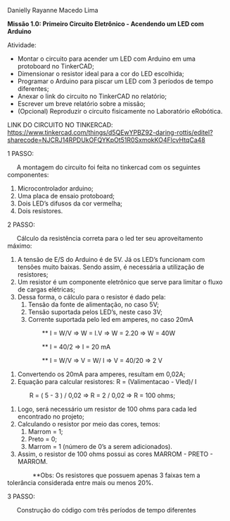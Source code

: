 ﻿Danielly Rayanne Macedo Lima

**Missão 1.0: Primeiro Circuito Eletrônico - Acendendo um LED com Arduino**

Atividade:

- Montar o circuito para acender um LED com Arduino em uma protoboard no TinkerCAD;
- Dimensionar o resistor ideal para a cor do LED escolhida;
- Programar o Arduino para piscar um LED com 3 períodos de tempo diferentes;
- Anexar o link do circuito no TinkerCAD no relatório;
- Escrever um breve relatório sobre a missão;
- (Opcional) Reproduzir o circuito fisicamente no Laboratório eRobótica.

LINK DO CIRCUITO NO TINKERCAD: <https://www.tinkercad.com/things/d5QEwYPBZ92-daring-rottis/editel?sharecode=NJCRJ14RPDUkOFQYKpOt51R0SxmokKO4FlcvHtqCa48>

1 PASSO:

`	`A montagem do circuito foi feita no tinkercad com os seguintes componentes:

1. Microcontrolador arduino;
1. Uma placa de ensaio protoboard;
1. Dois LED’s difusos da cor vermelha;
1. Dois resistores.


2 PASSO:

`	`Cálculo da resistência correta para o led ter seu aproveitamento máximo:

1. A tensão de E/S do Arduino é de 5V. Já os LED’s funcionam com tensões muito baixas. Sendo assim, é necessária a utilização de resistores;
1. Um resistor é um componente eletrônico que serve para limitar o fluxo de cargas elétricas; 
1. Dessa forma, o cálculo para o resistor é dado pela:
   1. Tensão da fonte de alimentação, no caso 5V;
   1. Tensão suportada pelos LED’s, neste caso 3V;
   1. Corrente suportada pelo led em amperes, no caso 20mA

`			`\*\* I = W/V => W = I.V => W = 2.20 => W = 40W

`			`\*\* I = 40/2 => I = 20 mA

`			`\*\* I = W/V => V = W/ I => V = 40/20 => 2 V

1. Convertendo os 20mA para amperes, resultam em 0,02A;
1. Equação para calcular resistores: R = (Valimentacao - Vled)/ I

`		`R = ( 5 - 3 ) / 0,02 => R = 2 / 0,02 => R = 100 ohms;

1. Logo, será necessário um resistor de 100 ohms para cada led encontrado no projeto;
1. Calculando o resistor por meio das cores, temos: 
   1. Marrom = 1;
   1. Preto = 0;
   1. Marrom = 1 (número de 0’s a serem adicionados).
1. Assim, o resistor de 100 ohms possui as cores MARROM - PRETO - MARROM.

`	     `\*\*Obs: Os resistores que possuem apenas 3 faixas tem a tolerância considerada entre mais ou menos 20%.

3 PASSO:

`	`Construção do código com três períodos de tempo diferentes

